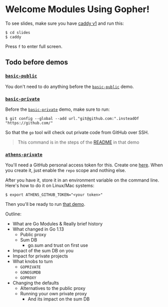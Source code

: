 # Welcome Modules Using Gopher!

To see slides, make sure you have [caddy v1](https://caddyserver.com/v1/)
and run this:

```console
$ cd slides
$ caddy
```

Press `f` to enter full screen.

## Todo before demos

### [`basic-public`](./basic-public)
You don't need to do anything before the [`basic-public`](./basic-public) demo.

### [`basic-private`](./basic-private)

Before the [`basic-private`](./basic-private) demo, make sure to run:

```console
$ git config --global --add url."git@github.com:".insteadOf "https://github.com/"
```

So that the `go` tool will check out private code from GitHub over SSH.

>This command is in the steps of the [README](./basic-private/README.md) in that demo

### [`athens-private`](./athens-private)

You'll need a GitHub personal access token for this. Create one [here](https://github.com/settings/tokens). When you create it, just enable the `repo` scope and nothing else.

After you have it, store it in an environment variable on the command line. Here's how to do it on Linux/Mac systems:

```console
$ export ATHENS_GITHUB_TOKEN="<your token>"
```

Then you'll be ready to run [that demo](./athens-private/README.md).

Outline:

- What are Go Modules & Really brief history
- What changed in Go 1.13
  - Public proxy
  - Sum DB
    - go.sum and trust on first use
- Impact of the sum DB on you
- Impact for private projects
- What knobs to turn
  - `GOPRIVATE`
  - `GONOSUMDB`
  - `GOPROXY`
- Changing the defaults
  - Alternatives to the public proxy
  - Running your own private proxy
    - And its impact on the sum DB
